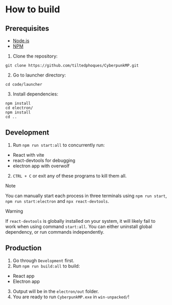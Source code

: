 # How to build

## Prerequisites
- [Node.js](https://nodejs.org/en/)
- [NPM](https://www.npmjs.com/)

1. Clone the repository:
```shell
git clone https://github.com/tiltedphoques/CyberpunkMP.git
```
2. Go to launcher directory:
```shell
cd code/launcher
```
3. Install dependencies:
```shell
npm install
cd electron/
npm install
cd ..
```

## Development
1. Run `npm run start:all` to concurrently run:
  - React with vite
  - react-devtools for debugging
  - electron app with overwolf
2. `CTRL + C` or exit any of these programs to kill them all.

> [!NOTE]
> You can manually start each process in three terminals using `npm run start`, 
> `npm run start:electron` and `npx react-devtools`.

> [!WARNING]
> If `react-devtools` is globally installed on your system, it will likely fail 
> to work when using command `start:all`. You can either uninstall global 
> dependency, or run commands independently. 

## Production
1. Go through `Development` first.
2. Run `npm run build:all` to build:
  - React app
  - Electron app
3. Output will be in the `electron/out` folder.
4. You are ready to run `CyberpunkMP.exe` in `win-unpacked/`!
